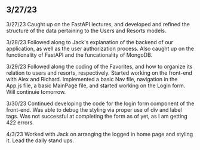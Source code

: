 ## 3/27/23

3/27/23
Caught up on the FastAPI lectures, and developed and refined the structure of the data pertaining to the Users and Resorts models.

3/28/23
Followed along to Jack's explanation of the backend of our application, as well as the user authorization process. Also caught up on the functionality of FastAPI and the funcationality of MongoDB.

3/29/23
Followed along the coding of the Favorites, and how to organize its relation to users and resorts, respectively. Started working on the front-end with Alex and Richard. Implemented a basic Nav file, navigation in the App.js file, a basic MainPage file, and started working on the Login form. Will continuie tomorrow.

3/30/23
Continued developing the code for the login form component of the front-end. Was able to debug the styling via proper use of div and label tags. Was not successful at completing the form as of yet, as I am getting 422 errors.

4/3/23
Worked with Jack on arranging the logged in home page and styling it. Lead the daily stand ups.
